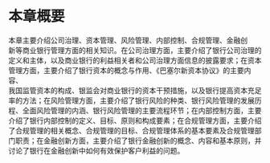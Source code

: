 # 本章概要

本章主要介绍公司治理、资本管理、风险管理、内部控制、合规管理、金融创<br />
    新等商业银行管理方面的相关知识。在公司治理方面，主要介绍了银行公司治理的<br />
    定义和主体，以及商业银行的利益相关者和公司治理方面信息的披露要求；在资本<br />
    管理方面，主要介绍了银行资本的概念与作用、《巴塞尔新资本协议》的主要内容、<br />
    我国监管资本的构成、银监会对商业银行的资本干预措施，以及银行提高资本充足<br />
    率的方法；在风险管理方面，主要介绍了银行风险的种类、银行风险管理的发展历<br />
    程、全面风险管理的内涵、银行风险管理的主要流程环节；在内部控制方面，主要<br />
    介绍了银行内部控制的定义、目标、原则和构成要素；在合规管理方面，主要介绍<br />
    了合规管理的相关概念、合规管理的目标、合规管理体系的基本要素及合规管理部<br />
    门职责；在金融创新方面，主要介绍了银行金融创新的概念、内容和基本原则，并<br />
  讨论了银行在金融创新中如何有效保护客户利益的问题。